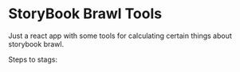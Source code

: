 # StoryBook Brawl Tools

Just a react app with some tools for calculating certain things about storybook brawl.

Steps to stags:

